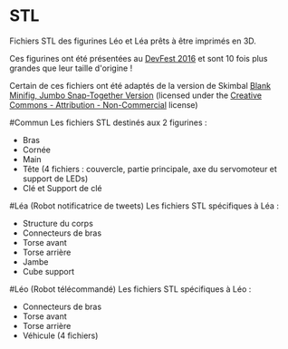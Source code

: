 # STL
Fichiers STL des figurines Léo et Léa prêts à être imprimés en 3D.

Ces figurines ont été présentées au <a href="https://devfest.gdgnantes.com/" target="_blank">DevFest 2016</a> et sont 10 fois plus grandes que leur taille d'origine !

Certain de ces fichiers ont été adaptés de la version de Skimbal <a href="http://www.thingiverse.com/thing:170076" target="_blank">Blank Minifig, Jumbo Snap-Together Version</a> (licensed under the <a href="https://creativecommons.org/licenses/by-nc/3.0/" target="_blank">Creative Commons - Attribution - Non-Commercial</a> license)

#Commun
Les fichiers STL destinés aux 2 figurines :
- Bras
- Cornée
- Main
- Tête (4 fichiers : couvercle, partie principale, axe du servomoteur et support de LEDs)
- Clé et Support de clé

#Léa (Robot notificatrice de tweets)
Les fichiers STL spécifiques à Léa :
- Structure du corps
- Connecteurs de bras
- Torse avant
- Torse arrière
- Jambe
- Cube support

#Léo (Robot télécommandé)
Les fichiers STL spécifiques à Léo :
- Connecteurs de bras
- Torse avant
- Torse arrière
- Véhicule (4 fichiers)
